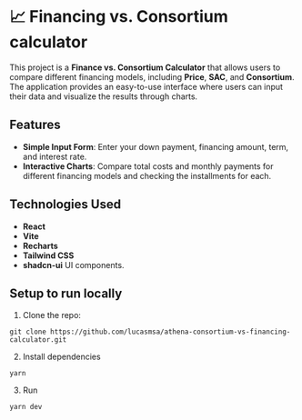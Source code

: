 # 📈 Financing vs. Consortium calculator

This project is a **Finance vs. Consortium Calculator** that allows users to compare different financing models, including **Price**, **SAC**, and **Consortium**. The application provides an easy-to-use interface where users can input their data and visualize the results through charts.

## Features

- **Simple Input Form**: Enter your down payment, financing amount, term, and interest rate.
- **Interactive Charts**: Compare total costs and monthly payments for different financing models and checking the installments for each.

## Technologies Used

- **React**
- **Vite**
- **Recharts**
- **Tailwind CSS**
- **shadcn-ui** UI components.

## Setup to run locally

1. Clone the repo:

```
git clone https://github.com/lucasmsa/athena-consortium-vs-financing-calculator.git
```

2. Install dependencies

```
yarn
```

3. Run

```
yarn dev
```
